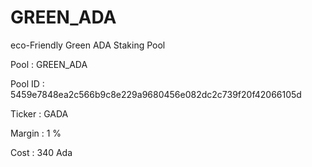 # GREEN_ADA
eco-Friendly Green ADA Staking Pool


Pool                  : GREEN_ADA

Pool ID               : 5459e7848ea2c566b9c8e229a9680456e082dc2c739f20f42066105d

Ticker                : GADA

Margin                : 1 %

Cost                  : 340 Ada
